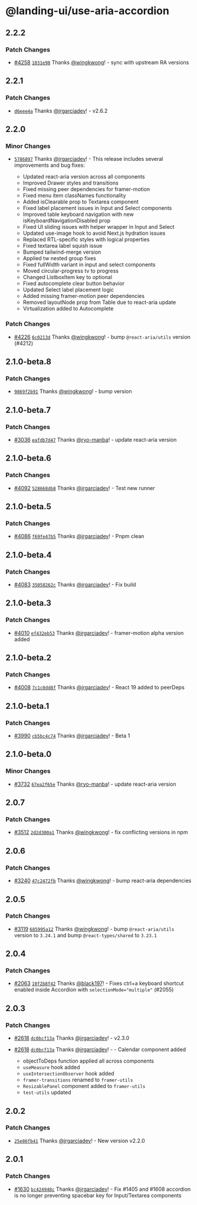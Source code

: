 # @landing-ui/use-aria-accordion

## 2.2.2

### Patch Changes

- [#4258](https://github.com/PanagiotisPitsikoulis/landing.ui/pull/4258) [`1031e98`](https://github.com/PanagiotisPitsikoulis/landing.ui/commit/1031e985b71e69b8a7189ea049b9616257f820b3) Thanks [@wingkwong](https://github.com/wingkwong)! - sync with upstream RA versions

## 2.2.1

### Patch Changes

- [`d6eee4a`](https://github.com/PanagiotisPitsikoulis/landing.ui/commit/d6eee4a8767556152f47f06dcf04940951abc5af) Thanks [@jrgarciadev](https://github.com/jrgarciadev)! - v2.6.2

## 2.2.0

### Minor Changes

- [`5786897`](https://github.com/PanagiotisPitsikoulis/landing.ui/commit/5786897b9950d95c12351dacd2fb41bb1e298201) Thanks [@jrgarciadev](https://github.com/jrgarciadev)! - This release includes several improvements and bug fixes:

  - Updated react-aria version across all components
  - Improved Drawer styles and transitions
  - Fixed missing peer dependencies for framer-motion
  - Fixed menu item classNames functionality
  - Added isClearable prop to Textarea component
  - Fixed label placement issues in Input and Select components
  - Improved table keyboard navigation with new isKeyboardNavigationDisabled prop
  - Fixed UI sliding issues with helper wrapper in Input and Select
  - Updated use-image hook to avoid Next.js hydration issues
  - Replaced RTL-specific styles with logical properties
  - Fixed textarea label squish issue
  - Bumped tailwind-merge version
  - Applied tw nested group fixes
  - Fixed fullWidth variant in input and select components
  - Moved circular-progress tv to progress
  - Changed ListboxItem key to optional
  - Fixed autocomplete clear button behavior
  - Updated Select label placement logic
  - Added missing framer-motion peer dependencies
  - Removed layoutNode prop from Table due to react-aria update
  - Virtualization added to Autocomplete

### Patch Changes

- [#4226](https://github.com/PanagiotisPitsikoulis/landing.ui/pull/4226) [`6c0213d`](https://github.com/PanagiotisPitsikoulis/landing.ui/commit/6c0213dfc805aa3c793763c0b25f53b2b80c24dc) Thanks [@wingkwong](https://github.com/wingkwong)! - bump `@react-aria/utils` version (#4212)

## 2.1.0-beta.8

### Patch Changes

- [`9869f2b91`](https://github.com/PanagiotisPitsikoulis/landing.ui/commit/9869f2b91d0829f9c7f0500ba05745707820bf27) Thanks [@wingkwong](https://github.com/wingkwong)! - bump version

## 2.1.0-beta.7

### Patch Changes

- [#3036](https://github.com/PanagiotisPitsikoulis/landing.ui/pull/3036) [`eafdb7d47`](https://github.com/PanagiotisPitsikoulis/landing.ui/commit/eafdb7d475a7fcaa7671af77e86fcdf62f14ae00) Thanks [@ryo-manba](https://github.com/ryo-manba)! - update react-aria version

## 2.1.0-beta.6

### Patch Changes

- [#4092](https://github.com/PanagiotisPitsikoulis/landing.ui/pull/4092) [`528668db8`](https://github.com/PanagiotisPitsikoulis/landing.ui/commit/528668db85b98b46473cb1e214780b7468cdadba) Thanks [@jrgarciadev](https://github.com/jrgarciadev)! - Test new runner

## 2.1.0-beta.5

### Patch Changes

- [#4086](https://github.com/PanagiotisPitsikoulis/landing.ui/pull/4086) [`f69fe47b5`](https://github.com/PanagiotisPitsikoulis/landing.ui/commit/f69fe47b5b8f6f3a77a7a8c20d8715263fa32acb) Thanks [@jrgarciadev](https://github.com/jrgarciadev)! - Pnpm clean

## 2.1.0-beta.4

### Patch Changes

- [#4083](https://github.com/PanagiotisPitsikoulis/landing.ui/pull/4083) [`35058262c`](https://github.com/PanagiotisPitsikoulis/landing.ui/commit/35058262c61628fb42907f529c4417886aa12bb2) Thanks [@jrgarciadev](https://github.com/jrgarciadev)! - Fix build

## 2.1.0-beta.3

### Patch Changes

- [#4010](https://github.com/PanagiotisPitsikoulis/landing.ui/pull/4010) [`ef432eb53`](https://github.com/PanagiotisPitsikoulis/landing.ui/commit/ef432eb539714fded6cab86a2185956fb103e0df) Thanks [@jrgarciadev](https://github.com/jrgarciadev)! - framer-motion alpha version added

## 2.1.0-beta.2

### Patch Changes

- [#4008](https://github.com/PanagiotisPitsikoulis/landing.ui/pull/4008) [`7c1c0dd8f`](https://github.com/PanagiotisPitsikoulis/landing.ui/commit/7c1c0dd8fef3ea72996c1095b919574c4b7f9b89) Thanks [@jrgarciadev](https://github.com/jrgarciadev)! - React 19 added to peerDeps

## 2.1.0-beta.1

### Patch Changes

- [#3990](https://github.com/PanagiotisPitsikoulis/landing.ui/pull/3990) [`cb5bc4c74`](https://github.com/PanagiotisPitsikoulis/landing.ui/commit/cb5bc4c74f00caaee80dca89c1f02038db315b85) Thanks [@jrgarciadev](https://github.com/jrgarciadev)! - Beta 1

## 2.1.0-beta.0

### Minor Changes

- [#3732](https://github.com/PanagiotisPitsikoulis/landing.ui/pull/3732) [`67ea2f65e`](https://github.com/PanagiotisPitsikoulis/landing.ui/commit/67ea2f65e17f913bdffae4690586a6ae202c8f7d) Thanks [@ryo-manba](https://github.com/ryo-manba)! - update react-aria version

## 2.0.7

### Patch Changes

- [#3512](https://github.com/PanagiotisPitsikoulis/landing.ui/pull/3512) [`2d2d300a1`](https://github.com/PanagiotisPitsikoulis/landing.ui/commit/2d2d300a12dbe20ca7ebd125daf3dce74efcbf34) Thanks [@wingkwong](https://github.com/wingkwong)! - fix conflicting versions in npm

## 2.0.6

### Patch Changes

- [#3240](https://github.com/PanagiotisPitsikoulis/landing.ui/pull/3240) [`47c2472fb`](https://github.com/PanagiotisPitsikoulis/landing.ui/commit/47c2472fb22bfe1c0c357b5ba12e5606eba0d65b) Thanks [@wingkwong](https://github.com/wingkwong)! - bump react-aria dependencies

## 2.0.5

### Patch Changes

- [#3119](https://github.com/PanagiotisPitsikoulis/landing.ui/pull/3119) [`685995a12`](https://github.com/PanagiotisPitsikoulis/landing.ui/commit/685995a125cc3db26c6adb67ed9f7245b87e792a) Thanks [@wingkwong](https://github.com/wingkwong)! - bump `@react-aria/utils` version to `3.24.1` and bump `@react-types/shared` to `3.23.1`

## 2.0.4

### Patch Changes

- [#2063](https://github.com/PanagiotisPitsikoulis/landing.ui/pull/2063) [`10f2b8f42`](https://github.com/PanagiotisPitsikoulis/landing.ui/commit/10f2b8f42b1d208e4edea366c6bbc37ef8614ef6) Thanks [@black197](https://github.com/black197)! - Fixes ctrl+a keyboard shortcut enabled inside Accordion with `selectionMode="multiple"` (#2055)

## 2.0.3

### Patch Changes

- [#2618](https://github.com/PanagiotisPitsikoulis/landing.ui/pull/2618) [`dc0bcf13a`](https://github.com/PanagiotisPitsikoulis/landing.ui/commit/dc0bcf13a5e9aa0450938bcca47cd4c696066f14) Thanks [@jrgarciadev](https://github.com/jrgarciadev)! - v2.3.0

- [#2618](https://github.com/PanagiotisPitsikoulis/landing.ui/pull/2618) [`dc0bcf13a`](https://github.com/PanagiotisPitsikoulis/landing.ui/commit/dc0bcf13a5e9aa0450938bcca47cd4c696066f14) Thanks [@jrgarciadev](https://github.com/jrgarciadev)! - - Calendar component added
  - objectToDeps function applied all across components
  - `useMeasure` hook added
  - `useIntersectionObserver` hook added
  - `framer-transitions` renamed to `framer-utils`
  - `ResizablePanel` component added to `framer-utils`
  - `test-utils` updated

## 2.0.2

### Patch Changes

- [`25e86fb41`](https://github.com/PanagiotisPitsikoulis/landing.ui/commit/25e86fb41770d3cdae6dfdb79306b78fa02d8187) Thanks [@jrgarciadev](https://github.com/jrgarciadev)! - New version v2.2.0

## 2.0.1

### Patch Changes

- [#1630](https://github.com/PanagiotisPitsikoulis/landing.ui/pull/1630) [`bc424948c`](https://github.com/PanagiotisPitsikoulis/landing.ui/commit/bc424948c70ddbc5b00a9d732dafcd5008c78b1f) Thanks [@jrgarciadev](https://github.com/jrgarciadev)! - Fix #1405 and #1608 accordion is no longer preventing spacebar key for Input/Textarea components
